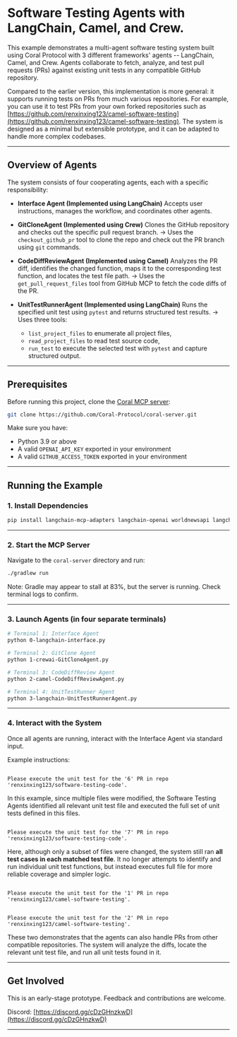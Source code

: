 # Software Testing Agents with LangChain, Camel, and Crew.

This example demonstrates a multi-agent software testing system built using Coral Protocol with 3 different frameworks' agents -- LangChain, Camel, and Crew. Agents collaborate to fetch, analyze, and test pull requests (PRs) against existing unit tests in any compatible GitHub repository.

Compared to the earlier version, this implementation is more general: it supports running tests on PRs from much various repositories. For example, you can use it to test PRs from your own forked repositories such as [https://github.com/renxinxing123/camel-software-testing](https://github.com/renxinxing123/camel-software-testing). The system is designed as a minimal but extensible prototype, and it can be adapted to handle more complex codebases.

---

## Overview of Agents

The system consists of four cooperating agents, each with a specific responsibility:

* **Interface Agent (Implemented using LangChain)**
  Accepts user instructions, manages the workflow, and coordinates other agents.

* **GitCloneAgent  (Implemented using Crew)**
  Clones the GitHub repository and checks out the specific pull request branch.
  → Uses the `checkout_github_pr` tool to clone the repo and check out the PR branch using `git` commands.

* **CodeDiffReviewAgent (Implemented using Camel)**
  Analyzes the PR diff, identifies the changed function, maps it to the corresponding test function, and locates the test file path.
  → Uses the `get_pull_request_files` tool from GitHub MCP to fetch the code diffs of the PR.

* **UnitTestRunnerAgent (Implemented using LangChain)**
  Runs the specified unit test using `pytest` and returns structured test results.
  → Uses three tools:

  * `list_project_files` to enumerate all project files,
  * `read_project_files` to read test source code,
  * `run_test` to execute the selected test with `pytest` and capture structured output.

---

## Prerequisites

Before running this project, clone the [Coral MCP server](https://github.com/Coral-Protocol/coral-server):

```bash
git clone https://github.com/Coral-Protocol/coral-server.git
```

Make sure you have:

* Python 3.9 or above
* A valid `OPENAI_API_KEY` exported in your environment
* A valid `GITHUB_ACCESS_TOKEN` exported in your environment

---

## Running the Example

### 1. Install Dependencies

```bash
pip install langchain-mcp-adapters langchain-openai worldnewsapi langchain langchain-core PyGithub
```

---

### 2. Start the MCP Server

Navigate to the `coral-server` directory and run:

```bash
./gradlew run
```

Note: Gradle may appear to stall at 83%, but the server is running. Check terminal logs to confirm.

---

### 3. Launch Agents (in four separate terminals)

```bash
# Terminal 1: Interface Agent
python 0-langchain-interface.py
```

```bash
# Terminal 2: GitClone Agent
python 1-crewai-GitCloneAgent.py
```

```bash
# Terminal 3: CodeDiffReview Agent
python 2-camel-CodeDiffReviewAgent.py
```

```bash
# Terminal 4: UnitTestRunner Agent
python 3-langchain-UnitTestRunnerAgent.py
```

---

### 4. Interact with the System

Once all agents are running, interact with the Interface Agent via standard input.

Example instructions:

```

Please execute the unit test for the '6' PR in repo 'renxinxing123/software-testing-code'.

```

In this example, since multiple files were modified, the Software Testing Agents identified all relevant unit test file and executed the full set of unit tests defined in this files.

```

Please execute the unit test for the '7' PR in repo 'renxinxing123/software-testing-code'.

```

Here, although only a subset of files were changed, the system still ran **all test cases in each matched test file**. It no longer attempts to identify and run individual unit test functions, but instead executes full file for more reliable coverage and simpler logic.

```

Please execute the unit test for the '1' PR in repo 'renxinxing123/camel-software-testing'.

```

```

Please execute the unit test for the '2' PR in repo 'renxinxing123/camel-software-testing'.

```

These two demonstrates that the agents can also handle PRs from other compatible repositories. The system will analyze the diffs, locate the relevant unit test file, and run all unit tests found in it.


---


## Get Involved

This is an early-stage prototype. Feedback and contributions are welcome.

Discord: [https://discord.gg/cDzGHnzkwD](https://discord.gg/cDzGHnzkwD)

---







